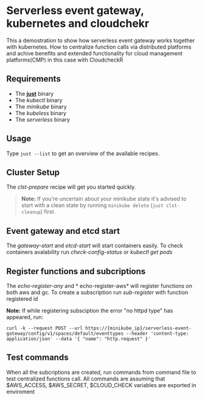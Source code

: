 # Serverless event gateway, kubernetes and cloudchekr
This a demostration to show how serverless event gateway works together with kubernetes. How to centralize function calls via distributed platforms and achive benefits and extended functionality for cloud management platforms(CMP) in this case with CloudcheckR 

## Requirements
* The [**just**](https://github.com/casey/just) binary
* The *kubectl* binary
* The *minikube* binary
* The *kubeless* binary
* The *serverless* binary

## Usage
Type `just --list` to get an overview of the available recipes.

## Cluster Setup
The *clst-prepare* recipe will get you started quickly.

> **Note:** If you're uncertain about your minikube state it's advised to start with a clean state by running `minikube delete` (`just clst-cleanup`) first.

## Event gateway and etcd start 

The *gateway-start* and *etcd-start* will start containers easily. To check containers avalability run *check-config-status* or *kubectl get pods*

## Register functions and subcriptions

The *echo-register-any* and * echo-register-aws* will register functions on both aws and gc. To create a subscription run *sub-register* with function registered id

**Note:** If while registering subsciption the error "no httpd type" has appeared, 
run:

    curl -k --request POST --url https://{minikube_ip}/serverless-event-gateway/config/v1/spaces/default/eventtypes --header 'content-type: application/json' --data '{ "name": "http.request" }'

## Test commands

When all the subcriptions are created, run commands from command file to test centralized functions call. All commands are assuming that $AWS_ACCESS, $AWS_SECRET, $CLOUD_CHECK variables are exported in enviroment

